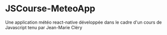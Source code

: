 # JSCourse-MeteoApp
 Une application météo react-native développée dans le cadre d'un cours de Javascript tenu par Jean-Marie Cléry
